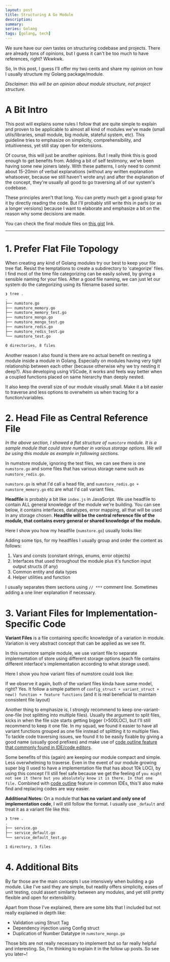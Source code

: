 ```yaml
---
layout: post
title: Structuring A Go Module
description:
summary:
series: Golang
tags: [golang, tech]
---
```


We sure have our own tastes on structuring codebase and projects. There are already tons of opinions, but I guess it can't be too much to have references, right? Wkwkwk.

So, In this post, I guess I'll offer my two cents and share my opinion on how I usually structure my Golang package/module.

_Disclaimer: this will be an opinion about module structure, not project structure._

# A Bit Intro

This post will explains some rules I follow that are quite simple to explain and proven to be applicable to almost all kind of modules we've made (small utils/libraries, small module, big module, stateful system, etc). This guideline tries to emphasize on simplicity, comprehensibility, and intuitiveness, yet still stay open for extensions.

Of course, this will just be another opinions. But I really think this is good enough to get benefits from. Adding a bit of self testimony, we've been having some new joiners lately. With these patterns, I only need to commit about 15-20min of verbal explanations (without any written explanation whatsoever, because we still haven't wrote any) and after the explanation of the concept, they're usually all good to go traversing all of our system's codebase.

These principles aren't that long. You can pretty much get a good grasp for it by directly reading the code. But I'll probably still write this in parts (or as a longer versions) because I want to elaborate and emphasize a bit on the reason why some decisions are made.

You can check the final module files on [this gist](https://gist.github.com/avrebarra/5a6acf7ff31df7acc548d16e029ac97c) link.

<hr class="separator">

# 1. Prefer Flat File Topology

When creating any kind of Golang modules try our best to keep your file tree flat. Resist the temptations to create a subdirectory to 'categorize' files. I find most of the time file categorizing can be easily solved, by giving a sensible naming for your files. After a good file naming, we can just let our system do the categorizing using its filename based sorter.

```bash
❯ tree .
.
├── numstore.go
├── numstore_memory.go
├── numstore_memory_test.go
├── numstore_mongo.go
├── numstore_mongo_test.go
├── numstore_redis.go
├── numstore_redis_test.go
└── numstore_test.go

0 directories, 8 files
```

Another reason I also found is there are no actual benefit on nesting a module inside a module in Golang. Especially on modules having very tight relationship between each other (because otherwise why we try nesting it deep?). Also developing using VSCode, it works and feels way better when a coupled functions placed on same hierarchy than deeply nested.

It also keep the overall size of our module visually small. Make it a bit easier to traverse and less options to overwhelm us when tracing for a function/variables.

# 2. Head File as Central Reference File

_In the above section, I showed a flat structure of `numstore` module. It is a sample module that could store number in various storage options. We will be using this module as example in following sections._

In numstore module, ignoring the test files, we can see there is one `numstore.go` and some files that has various storage name such as `numstore_redis.go`.

`numstore.go` is what I'd call a head file, and `numstore_redis.go + numstore_memory.go` etc are what I'd call variant files.

**Headfile** is probably a bit like `index.js` in JavaScript. We use headfile to contain ALL general knowledge of the module we're building. You can see below, it contains interfaces, datatypes, error mapping, all that will be used in any storage chosen. **Headfile will be the central reference file of the module, that contains every general or shared knowledge of the module.**

Here I show you how my headfile (`numstore.go`) usually looks like:

<script src="https://gist.github.com/avrebarra/5a6acf7ff31df7acc548d16e029ac97c.js?file=numstore.go"></script>

Adding some tips, for my headfiles I usually group and order the content as follows:

1. Vars and consts (constant strings, enums, error objects)
1. Interfaces that used throughout the module plus it's function input output structs (if any)
1. Common entity and data types
1. Helper utilities and function

I usually separates them sections using `// ***` comment line. Sometimes adding a one liner explanation if necessary.

# 3. Variant Files for Implementation-Specific Code

**Variant Files** is a file containing specific knowledge of a variation in module. Variation is very abstract concept that can be applied as we see fit.

In this numstore sample module, we use variant file to separate implementation of store using different storage options (each file contains different interface's implementation according to what storage used).

Here I show you how variant files of numstore could look like:

<script src="https://gist.github.com/avrebarra/5a6acf7ff31df7acc548d16e029ac97c.js?file=numstore_memory.go"></script>
<script src="https://gist.github.com/avrebarra/5a6acf7ff31df7acc548d16e029ac97c.js?file=numstore_mongo.go"></script>

If we observe it again, both of the variant files kinda have same model, right? Yes. It follow a simple pattern of `config_struct + variant_struct + new() function + feature functions` (and it is real beneficial to maintain consistent file layout)

Another thing to emphasize is, I strongly recommend to keep one-variant-one-file (not splitting into multiple files). Usually the argument to split files, kicks in when the file size starts getting bigger (>500LOC), but I'll still recommend to keep it one file. In my squad, we found it easier to have all variant functions grouped as one file instead of splitting it to multiple files. To tackle code traversing issues, we found it to be easily fixable by giving a good name (usually good prefixes) and make use of [code outline feature that commonly found in IDE/code editors](https://code.visualstudio.com/docs/getstarted/userinterface#_outline-view).

Some benefits of this (again) are keeping our module compact and simple. Less overwhelming to traverse. Even in the event of our module growing super big (I used to have a implementation file that has about 10k LOC), by using this concept I'll still feel safe because we get the feeling of `you might not see it there but you absolutely know it is there. In that one file.` Combined with [code outline](https://code.visualstudio.com/docs/getstarted/userinterface#_outline-view) feature in common IDEs, this'll also make find and replacing codes are way easier.

**Additional Notes:** On a module that **has no variant and only one of implementation code**, I will still follow the format. I usually use `_default` and treat it as a variant file like this:

```bash
❯ tree .
.
├── service.go
├── service_default.go
└── service_default_test.go

1 directory, 3 files
```

# 4. Additional Bits

By far those are the main concepts I use intensively when building a go module. Like I've said they are simple, but readily offers simplicity, eases of unit testing, could assert similarity between any modules, and yet still pretty flexible and open for extensibility.

Apart from those I've explained, there are some bits that I included but not really explained in depth like:

- Validation using Struct Tag
- Dependency injection using Config struct
- Duplication of Number Datatype in `numstore_mongo.go`

Those bits are not really necessary to implement but so far really helpful and interesting. So, I'm thinking to explain it in the follow up posts. So see you later~!
